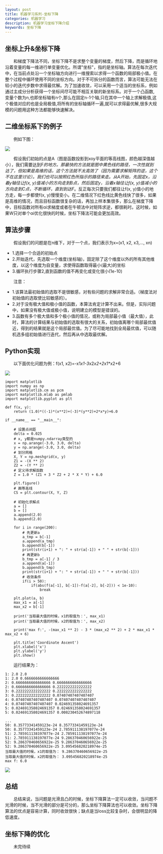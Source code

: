 ```yaml
---
layout: post
title: 机器学习系列-坐标下降
categories: 机器学习
description: 机器学习坐标下降介绍
keywords: 坐标下降
---
```


## 坐标上升&坐标下降  

&emsp;&emsp;和梯度下降法不同，坐标下降不是求整个变量的梯度，然后下降，而是循环地沿着变量的每一维进行单变量优化。所谓"坐标"，指的是坐标轴。算法在每次迭代中，在当前点处沿一个坐标轴方向进行一维搜索以求得一个函数的局部极小值。在整个过程中循环使用不同的坐标方向。对于不可拆分的函数而言，算法可能无法在较小的迭代步数中求得最优解。为了加速收敛，可以采用一个适当的坐标系，例如通过主成分分析获得一个坐标间尽可能不相互关联的新坐标系。对于一个凸函数,变量个数为n,也即坐标轴有n个,那么在固定n-1个轴,只在其中一个轴上求解极值,这个极值对应的也是全局极值,将所有的坐标轴循环一遍,就可以求得最优解,很多大规模的问题用这种方法都能够快速解决。

## 二维坐标系下的例子

&emsp;&emsp;例如下图：  

![](https://ws1.sinaimg.cn/large/005L0VzSgy1fs73or7y4ij30in0ikjwf.jpg)  

&emsp;&emsp;假设我们初始的点是A（图是函数投影到xoy平面的等高线图，颜色越深值越小），我们需要达到F*的地方。那最快的方法就是图中黄色线的路径，一次性就到达了，但如果是高维的话，这个方法就不太高效了（因为需要求解矩阵的逆，这个不在这里讨论）。我们也可以按照红色所指示的路径来走。从A开始，先固定x，沿着y轴往让f(x, y)值减小的方向走到B点，然后固定y，沿着x轴往让f(x, y)值减小的方向走到C点，不断循环，直到到达F*。反正每次只要我们都往让f(x, y)值小的地方走，每一步都使f(x, y)慢慢变小。在二维情况下红色线比黄色线快了很多，如果是高维的情况，而且目标函数很复杂的话，再加上样本集很多，那么在梯度下降中，目标函数对所有αi求梯度或者在牛顿法中对矩阵求逆，都很耗时。这时候，如果W只对单个αi优化很快的时候，坐标下降法可能会更加高效。

## 算法步骤  

&emsp;&emsp;假设我们的问题是在n维下，对于一个点，我们表示为x=(x1, x2, x3,..., xn)  

- 1.选择一个合适的初始点
- 2.开始迭代，先选取一个维度(坐标轴)，固定除了这个维度以外的所有其他维度，以这个维度为自变量，求使得函数取得最小(最大)的坐标
- 3.循环执行步骤2,直到函数的值不再变化或变化很小(1e-10)  

&emsp;&emsp;注意：  

- 1.该算法最初始值的选取不是很敏感，对有些问题的求解非常合适。（梯度法对初始值的选取使比较敏感的）。  
- 2.对于没有极大值和极小值的函数，本算法肯定计算不出来。但是，实际问题中，如果没有极大值或极小值，说明建立的模型是错误的。  
- 3.函数有多个极大值和多个极小值的情况，或称为局部最小值（最大值），此时，算法的计算结果与初始值的选取有很大的关系，初始值离哪个局部最优值近，得到的结果就是这个局部最优值。为了尽可能地找到全局最优值，可以随机选多组初始值进行迭代，然后再从中选取最优解。

## Python实现

&emsp;&emsp;以下面优化问题为例：f(x1, x2)=-x1*x1-3*x2*x2+2*x1*x2+6  

![](https://ws1.sinaimg.cn/large/005L0VzSgy1fs79etih5nj3112112jse.jpg)  

```
import matplotlib
import numpy as np
import matplotlib.cm as pcm
import matplotlib.mlab as pmlab
import matplotlib.pyplot as plt

def f(x, y):
    return (1.0)*((-1)*(x**2)+(-3)*(y**2)+2*x*y)+6.0

if __name__ == "__main__":

    # 设置点间距
    delta = 0.025
    # x, y都是numpy.ndarray类型的
    x = np.arange(-3.0, 3.0, delta)
    y = np.arange(-3.0, 3.0, delta)
    # 划分网格
    X, Y = np.meshgrid(x, y)
    Z1 = -(X ** 2)
    Z2 = -(Y ** 2)
    # 定义待求解函数
    Z = 1.0 * (Z1 + 3 * Z2 + 2 * X * Y) + 6.0

    plt.figure()
    # 画等高线
    CS = plt.contour(X, Y, Z)

    # 初始化求解点
    a = []
    b = []
    a.append(2.0)
    b.append(2.0)

    for i in range(200):
        # 先更新a
        a_tmp = b[-1]
        a.append(a_tmp)
        b.append(b[-1])
        print(str(i+1) + ": " + str(a[-1]) + " " + str(b[-1]))
        # 再更新b
        b_tmp = a[-1] / 3
        a.append(a[-1])
        b.append(b_tmp)
        print(str(i+1) + ": " + str(a[-1]) + " " + str(b[-1]))
        # 收敛条件
        if(i > 50):
            if(abs(f(a[-1], b[-1])-f(a[-2], b[-2])) < 1e-10):
                break

    plt.plot(a, b)
    max_x1 = a[-1]
    max_x2 = b[-1]

    print('当取最大值的时候，x1的取值为：', max_x1)
    print('当取最大值的时候，x2的取值为：', max_x2)

    print('max f:', -(max_x1 ** 2) - 3 * (max_x2 ** 2) + 2 * max_x1 * max_x2 + 6)

    plt.title('Coordinate Ascent')
    plt.xlabel('x')
    plt.ylabel('y')
    plt.show()
```

&emsp;&emsp;运行结果为：  

```
1: 2.0 2.0
1: 2.0 0.6666666666666666
2: 0.6666666666666666 0.6666666666666666
2: 0.6666666666666666 0.2222222222222222
3: 0.2222222222222222 0.2222222222222222
3: 0.2222222222222222 0.07407407407407407
4: 0.07407407407407407 0.07407407407407407
4: 0.07407407407407407 0.024691358024691357
5: 0.024691358024691357 0.024691358024691357
5: 0.024691358024691357 0.008230452674897118

...
50: 8.35773341459123e-24 8.35773341459123e-24
50: 8.35773341459123e-24 2.785911138197077e-24
51: 2.785911138197077e-24 2.785911138197077e-24
51: 2.785911138197077e-24 9.286370460656922e-25
52: 9.286370460656922e-25 9.286370460656922e-25
52: 9.286370460656922e-25 3.095456820218974e-25
当取最大值的时候，x1的取值为： 9.286370460656922e-25
当取最大值的时候，x2的取值为： 3.095456820218974e-25
max f: 6.0
```

![](https://ws1.sinaimg.cn/large/005L0VzSgy1fs79h2buzkj30hh0dfaaz.jpg)  

## 总结  

&emsp;&emsp;总结来说，当问题是光滑且凸的时候，坐标下降算法一定可以收敛，当问题不光滑的时候，当不光滑的部分是可分的，那么坐标下降算法也可以收敛。坐标下降算法的优点是容易计算，同时收敛很快；缺点是当loss比较复杂时，会很明显的降低速度。  

## 坐标下降的优化

&emsp;&emsp;未完待续
